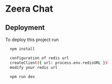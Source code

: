 
# Zeera Chat



## Deployment

To deploy this project run

```bash
  npm install
```

```bash
  configuration of redis url
  createClient({ url: process.env.redisURL })
  modify your redis url
```

```bash
  npm run dev
```